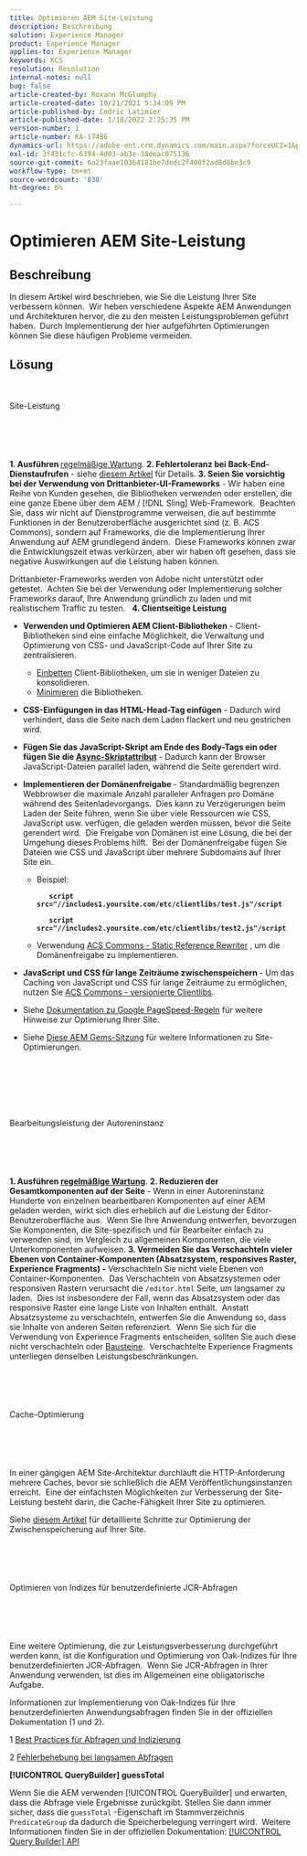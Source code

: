 ```yaml
---
title: Optimieren AEM Site-Leistung
description: Beschreibung
solution: Experience Manager
product: Experience Manager
applies-to: Experience Manager
keywords: KCS
resolution: Resolution
internal-notes: null
bug: false
article-created-by: Roxann McGlumphy
article-created-date: 10/21/2021 5:34:09 PM
article-published-by: Cedric Latimier
article-published-date: 1/18/2022 2:25:35 PM
version-number: 1
article-number: KA-17486
dynamics-url: https://adobe-ent.crm.dynamics.com/main.aspx?forceUCI=1&pagetype=entityrecord&etn=knowledgearticle&id=a788e014-9532-ec11-b6e5-000d3a5ba97a
exl-id: 3f431cfc-6394-4d03-ab3e-38deac075136
source-git-commit: 6a23faae10364181be7dedc2f408f2ad8d8be3c9
workflow-type: tm+mt
source-wordcount: '838'
ht-degree: 6%

---
```


# Optimieren AEM Site-Leistung

## Beschreibung


In diesem Artikel wird beschrieben, wie Sie die Leistung Ihrer Site verbessern können.  Wir heben verschiedene Aspekte AEM Anwendungen und Architekturen hervor, die zu den meisten Leistungsproblemen geführt haben.  Durch Implementierung der hier aufgeführten Optimierungen können Sie diese häufigen Probleme vermeiden.


## Lösung

<br><br>Site-Leistung<br><br><br><br> <br><br>
<b>1. Ausführen </b>[regelmäßige Wartung](https://helpx.adobe.com/de/experience-manager/kb/AEM6-Maintenance-Guide.html).
<b>2. Fehlertoleranz bei Back-End-Dienstaufrufen</b> - siehe [diesem Artikel](https://helpx.adobe.com/experience-manager/kb/backend-web-service-call-blocking-threads-AEM.html) für Details.
<b>3. Seien Sie vorsichtig bei der Verwendung von Drittanbieter-UI-Frameworks</b> - Wir haben eine Reihe von Kunden gesehen, die Bibliotheken verwenden oder erstellen, die eine ganze Ebene über dem AEM / [!DNL Sling] Web-Framework.  Beachten Sie, dass wir nicht auf Dienstprogramme verweisen, die auf bestimmte Funktionen in der Benutzeroberfläche ausgerichtet sind (z. B. ACS Commons), sondern auf Frameworks, die die Implementierung Ihrer Anwendung auf AEM grundlegend ändern.  Diese Frameworks können zwar die Entwicklungszeit etwas verkürzen, aber wir haben oft gesehen, dass sie negative Auswirkungen auf die Leistung haben können.

Drittanbieter-Frameworks werden von Adobe nicht unterstützt oder getestet.  Achten Sie bei der Verwendung oder Implementierung solcher Frameworks darauf, Ihre Anwendung gründlich zu laden und mit realistischem Traffic zu testen.  
<b>4. Clientseitige Leistung</b>

- <b>Verwenden und Optimieren AEM Client-Bibliotheken</b> - Client-Bibliotheken sind eine einfache Möglichkeit, die Verwaltung und Optimierung von CSS- und JavaScript-Code auf Ihrer Site zu zentralisieren.

   - [Einbetten](https://helpx.adobe.com/de/experience-manager/6-3/sites/developing/using/clientlibs.html) Client-Bibliotheken, um sie in weniger Dateien zu konsolidieren.
   - [Minimieren](https://helpx.adobe.com/experience-manager/6-3/sites/developing/using/clientlibs.html) die Bibliotheken.
- <b>CSS-Einfügungen in das HTML-Head-Tag einfügen</b> - Dadurch wird verhindert, dass die Seite nach dem Laden flackert und neu gestrichen wird.
- <b>Fügen Sie das JavaScript-Skript am Ende des Body-Tags ein oder fügen Sie die [Async-Skriptattribut](https://github.com/nateyolles/aem-clientlib-async)</b> - Dadurch kann der Browser JavaScript-Dateien parallel laden, während die Seite gerendert wird.
- <b>Implementieren der Domänenfreigabe</b> - Standardmäßig begrenzen Webbrowser die maximale Anzahl paralleler Anfragen pro Domäne während des Seitenladevorgangs.  Dies kann zu Verzögerungen beim Laden der Seite führen, wenn Sie über viele Ressourcen wie CSS, JavaScript usw. verfügen, die geladen werden müssen, bevor die Seite gerendert wird.  Die Freigabe von Domänen ist eine Lösung, die bei der Umgehung dieses Problems hilft.  Bei der Domänenfreigabe fügen Sie Dateien wie CSS und JavaScript über mehrere Subdomains auf Ihrer Site ein.

   - Beispiel:

      <b>

      ```
         script src="//includes1.yoursite.com/etc/clientlibs/test.js"/script
      
         script src="//includes2.yoursite.com/etc/clientlibs/test2.js"/script
      ```


      </b>
   - Verwendung [ACS Commons - Static Reference Rewriter](https://adobe-consulting-services.github.io/acs-aem-commons/features/utils-and-apis/static-reference-rewriter/index.html) , um die Domänenfreigabe zu implementieren.
- <b>JavaScript und CSS für lange Zeiträume zwischenspeichern </b>- Um das Caching von JavaScript und CSS für lange Zeiträume zu ermöglichen, nutzen Sie [ACS Commons - versionierte Clientlibs](https://adobe-consulting-services.github.io/acs-aem-commons/features/versioned-clientlibs/index.html).
- Siehe [Dokumentation zu Google PageSpeed-Regeln](https://developers.google.com/speed/docs/insights/rules) für weitere Hinweise zur Optimierung Ihrer Site.
- Siehe [Diese AEM Gems-Sitzung](https://docs.adobe.com/ddc/en/gems/aem-web-performance.html) für weitere Informationen zu Site-Optimierungen.

<br><br><br><br> <br><br>Bearbeitungsleistung der Autoreninstanz<br><br><br><br> <br><br>
<b>1. Ausführen [regelmäßige Wartung](https://helpx.adobe.com/experience-manager/kb/AEM6-Maintenance-Guide.html)</b>.
<b>2. Reduzieren der Gesamtkomponenten auf der Seite</b> - Wenn in einer Autoreninstanz Hunderte von einzelnen bearbeitbaren Komponenten auf einer AEM geladen werden, wirkt sich dies erheblich auf die Leistung der Editor-Benutzeroberfläche aus.  Wenn Sie Ihre Anwendung entwerfen, bevorzugen Sie Komponenten, die Site-spezifisch und für Bearbeiter einfach zu verwenden sind, im Vergleich zu allgemeinen Komponenten, die viele Unterkomponenten aufweisen.
<b>3. Vermeiden Sie das Verschachteln vieler Ebenen von Container-Komponenten (Absatzsystem, responsives Raster, Experience Fragments) -</b> Verschachteln Sie nicht viele Ebenen von Container-Komponenten.  Das Verschachteln von Absatzsystemen oder responsiven Rastern verursacht die `/editor.html` Seite, um langsamer zu laden.  Dies ist insbesondere der Fall, wenn das Absatzsystem oder das responsive Raster eine lange Liste von Inhalten enthält.  Anstatt Absatzsysteme zu verschachteln, entwerfen Sie die Anwendung so, dass sie Inhalte von anderen Seiten referenziert.  Wenn Sie sich für die Verwendung von Experience Fragments entscheiden, sollten Sie auch diese nicht verschachteln oder [Bausteine](https://helpx.adobe.com/experience-manager/kt/sites/using/building-blocks-experience-fragment-feature-video-use.html).  Verschachtelte Experience Fragments unterliegen denselben Leistungsbeschränkungen.
<br><br><br><br> <br><br>Cache-Optimierung<br><br><br><br> <br><br>
In einer gängigen AEM Site-Architektur durchläuft die HTTP-Anforderung mehrere Caches, bevor sie schließlich die AEM Veröffentlichungsinstanzen erreicht.  Eine der einfachsten Möglichkeiten zur Verbesserung der Site-Leistung besteht darin, die Cache-Fähigkeit Ihrer Site zu optimieren.

Siehe [diesem Artikel](https://helpx.adobe.com/experience-manager/kb/optimizing-aem-site-caches.html) für detaillierte Schritte zur Optimierung der Zwischenspeicherung auf Ihrer Site.
<br><br><br><br> <br><br>Optimieren von Indizes für benutzerdefinierte JCR-Abfragen<br><br><br><br> <br><br>
Eine weitere Optimierung, die zur Leistungsverbesserung durchgeführt werden kann, ist die Konfiguration und Optimierung von Oak-Indizes für Ihre benutzerdefinierten JCR-Abfragen.  Wenn Sie JCR-Abfragen in Ihrer Anwendung verwenden, ist dies im Allgemeinen eine obligatorische Aufgabe.

Informationen zur Implementierung von Oak-Indizes für Ihre benutzerdefinierten Anwendungsabfragen finden Sie in der offiziellen Dokumentation (1 und 2).

1 [Best Practices für Abfragen und Indizierung](https://experienceleague.adobe.com/docs/experience-manager-65/deploying/practices/best-practices-for-queries-and-indexing.html?lang=de)

2 [Fehlerbehebung bei langsamen Abfragen](https://experienceleague.adobe.com/docs/experience-manager-65/developing/bestpractices/troubleshooting-slow-queries.html?lang=en)



<b>[!UICONTROL QueryBuilder] guessTotal</b>

Wenn Sie die AEM verwenden [!UICONTROL QueryBuilder] und erwarten, dass die Abfrage viele Ergebnisse zurückgibt. Stellen Sie dann immer sicher, dass die `guessTotal` -Eigenschaft im Stammverzeichnis `PredicateGroup` da dadurch die Speicherbelegung verringert wird.  Weitere Informationen finden Sie in der offiziellen Dokumentation: [[!UICONTROL Query Builder] API](https://experienceleague.adobe.com/docs/experience-manager-65/developing/platform/query-builder/querybuilder-api.html?lang=en#using-p-guesstotal-to-return-the-results)
